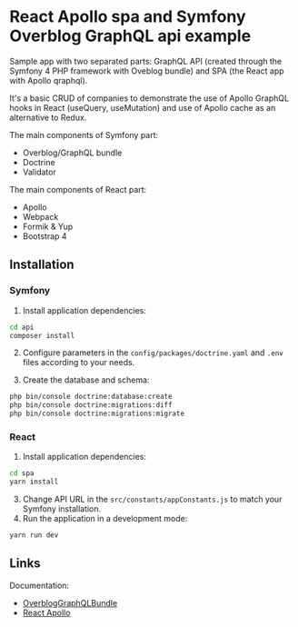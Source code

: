 # React Apollo spa and Symfony Overblog GraphQL api example

Sample app with two separated parts: GraphQL API (created through the Symfony 4 PHP framework with Oveblog bundle) and SPA (the React app with Apollo qraphql).

It's a basic CRUD of companies to demonstrate the use of Apollo GraphQL hooks in React (useQuery, useMutation) and use of Apollo cache as an alternative to Redux.

The main components of Symfony part:

- Overblog/GraphQL bundle
- Doctrine
- Validator

The main components of React part:

- Apollo
- Webpack
- Formik & Yup
- Bootstrap 4

## Installation

### Symfony

1. Install application dependencies:
```bash
cd api
composer install
```
2. Configure parameters in the `config/packages/doctrine.yaml` and `.env` files according to your needs.

4. Create the database and schema:
```bash
php bin/console doctrine:database:create
php bin/console doctrine:migrations:diff
php bin/console doctrine:migrations:migrate
```


### React

1. Install application dependencies:
```bash
cd spa
yarn install
```
3. Change API URL in the `src/constants/appConstants.js` to match your Symfony installation.
4. Run the application in a development mode:
```bash
yarn run dev
```

## Links

Documentation:

* [OverblogGraphQLBundle](https://github.com/overblog/GraphQLBundle)
* [React Apollo](https://github.com/apollographql/react-apollo)
